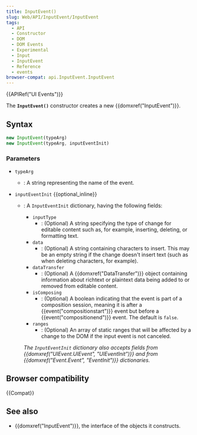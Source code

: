 ```yaml
---
title: InputEvent()
slug: Web/API/InputEvent/InputEvent
tags:
  - API
  - Constructor
  - DOM
  - DOM Events
  - Experimental
  - Input
  - InputEvent
  - Reference
  - events
browser-compat: api.InputEvent.InputEvent
---
```

{{APIRef("UI Events")}}

The **`InputEvent()`** constructor creates a new
{{domxref("InputEvent")}}.

## Syntax

```js
new InputEvent(typeArg)
new InputEvent(typeArg, inputEventInit)
```

### Parameters

- `typeArg`
  - : A string representing the name of the event.
- `inputEventInit` {{optional_inline}}

  - : A `InputEventInit` dictionary, having the following fields:

    - `inputType`
      - : (Optional) A string specifying the type of change for
        editable content such as, for example, inserting, deleting, or formatting text.
    - `data`
      - : (Optional) A string containing characters to insert. This may
        be an empty string if the change doesn't insert text (such as when deleting
        characters, for example).
    - `dataTransfer`
      - : (Optional) A {{domxref("DataTransfer")}} object
        containing information about richtext or plaintext data being added to or removed
        from editable content.
    - `isComposing`
      - : (Optional) A boolean indicating that the event is part
        of a composition session, meaning it is after a {{event("compositionstart")}}
        event but before a {{event("compositionend")}} event.  The default is
        `false`.
    - `ranges`
      - : (Optional) An array of static ranges that will be affected
        by a change to the DOM if the input event is not canceled.

    _The `InputEventInit` dictionary also accepts fields from
    {{domxref("UIEvent.UIEvent", "UIEventInit")}} and from {{domxref("Event.Event",
        "EventInit")}} dictionaries._

## Browser compatibility

{{Compat}}

## See also

- {{domxref("InputEvent")}}, the interface of the objects it constructs.
